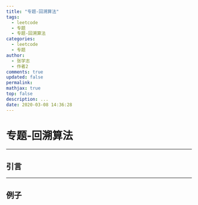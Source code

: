 ```yaml
---
title: "专题-回溯算法"
tags:
  - leetcode
  - 专题
  - 专题-回溯算法
categories:
  - leetcode
  - 专题
author:
  - 张学志
  - 作者2
comments: true
updated: false
permalink:
mathjax: true
top: false
description: ...
date: 2020-03-08 14:36:28
---
```


# 专题-回溯算法

---


## 引言



---


## 例子

